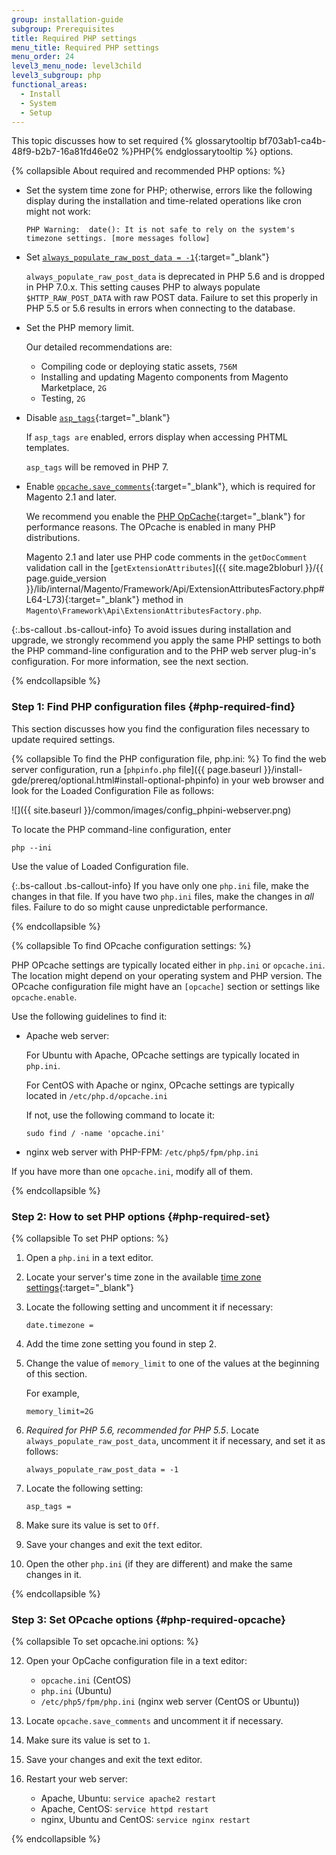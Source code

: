 ```yaml
---
group: installation-guide
subgroup: Prerequisites
title: Required PHP settings
menu_title: Required PHP settings
menu_order: 24
level3_menu_node: level3child
level3_subgroup: php
functional_areas:
  - Install
  - System
  - Setup
---
```


This topic discusses how to set required {% glossarytooltip bf703ab1-ca4b-48f9-b2b7-16a81fd46e02 %}PHP{% endglossarytooltip %} options.

{% collapsible About required and recommended PHP options: %}

*	Set the system time zone for PHP; otherwise, errors like the following display during the installation and time-related operations like cron might not work:

		PHP Warning:  date(): It is not safe to rely on the system's timezone settings. [more messages follow]
*	Set [`always_populate_raw_post_data = -1`](http://php.net/manual/en/ini.core.php#ini.always-populate-raw-post-data){:target="_blank"}

	`always_populate_raw_post_data` is deprecated in PHP 5.6 and is dropped in PHP 7.0.x. This setting causes PHP to always populate `$HTTP_RAW_POST_DATA` with raw POST data. Failure to set this properly in PHP 5.5 or 5.6 results in errors when connecting to the database.
*	Set the PHP memory limit.

	Our detailed recommendations are:

	*	Compiling code or deploying static assets, `756M`
    *	Installing and updating Magento components from Magento Marketplace, `2G`
    *	Testing, `2G`
*	Disable [`asp_tags`](http://php.net/manual/en/ini.core.php#ini.asp-tags){:target="_blank"}

	If `asp_tags are` enabled, errors display when accessing PHTML templates.

	`asp_tags` will be removed in PHP 7.
*	Enable [`opcache.save_comments`](http://php.net/manual/en/opcache.configuration.php#ini.opcache.save_comments){:target="_blank"}, which is required for Magento 2.1 and later.

	We recommend you enable the [PHP OpCache](http://php.net/manual/en/intro.opcache.php){:target="_blank"} for performance reasons. The OPcache is enabled in many PHP distributions.

	Magento 2.1 and later use PHP code comments in the `getDocComment` validation call in the [`getExtensionAttributes`]({{ site.mage2bloburl }}/{{ page.guide_version }}/lib/internal/Magento/Framework/Api/ExtensionAttributesFactory.php#L64-L73){:target="_blank"} method in `Magento\Framework\Api\ExtensionAttributesFactory.php`.

{:.bs-callout .bs-callout-info}
To avoid issues during installation and upgrade, we strongly recommend you apply the same PHP settings to both the PHP command-line configuration and to the PHP web server plug-in's configuration. For more information, see the next section.

{% endcollapsible %}

### Step 1: Find PHP configuration files {#php-required-find}

This section discusses how you find the configuration files necessary to update required settings.

{% collapsible To find the PHP configuration file, php.ini: %}
To find the web server configuration, run a [`phpinfo.php` file]({{ page.baseurl }}/install-gde/prereq/optional.html#install-optional-phpinfo) in your web browser and look for the Loaded Configuration File as follows:

![]({{ site.baseurl }}/common/images/config_phpini-webserver.png)

To locate the PHP command-line configuration, enter

	php --ini

Use the value of Loaded Configuration file.

{:.bs-callout .bs-callout-info}
If you have only one `php.ini` file, make the changes in that file. If you have two `php.ini` files, make the changes in <em>all</em> files. Failure to do so might cause unpredictable performance.

{% endcollapsible %}

{% collapsible To find OPcache configuration settings: %}

PHP OPcache settings are typically located either in `php.ini` or `opcache.ini`. The location might depend on your operating system and PHP version. The OPcache configuration file might have an `[opcache]` section or settings like `opcache.enable`.

Use the following guidelines to find it:

*	Apache web server:

	For Ubuntu with Apache, OPcache settings are typically located in `php.ini`.

	For CentOS with Apache or nginx, OPcache settings are typically located in `/etc/php.d/opcache.ini`

	If not, use the following command to locate it:

		sudo find / -name 'opcache.ini'

*	nginx web server with PHP-FPM: `/etc/php5/fpm/php.ini`

If you have more than one `opcache.ini`, modify all of them.

{% endcollapsible %}

### Step 2: How to set PHP options {#php-required-set}

{% collapsible To set PHP options: %}

1.	Open a `php.ini` in a text editor.
3.	Locate your server's time zone in the available [time zone settings](http://php.net/manual/en/timezones.php){:target="_blank"}
4.	Locate the following setting and uncomment it if necessary:

		date.timezone =
5.	Add the time zone setting you found in step 2.
6.	Change the value of `memory_limit` to one of the values at the beginning of this section.

	For example,

		memory_limit=2G
7.	_Required for PHP 5.6, recommended for PHP 5.5_. Locate `always_populate_raw_post_data`, uncomment it if necessary, and set it as follows:

		always_populate_raw_post_data = -1
8.	Locate the following setting:

		asp_tags =
9.	Make sure its value is set to `Off`.
10.	Save your changes and exit the text editor.
11.	Open the other `php.ini` (if they are different) and make the same changes in it.

{% endcollapsible %}

### Step 3: Set OPcache options {#php-required-opcache}

{% collapsible To set opcache.ini options: %}

12.	Open your OpCache configuration file in a text editor:

	*	`opcache.ini` (CentOS)
	*	`php.ini` (Ubuntu)
	*	`/etc/php5/fpm/php.ini` (nginx web server (CentOS or Ubuntu))
13.	Locate `opcache.save_comments` and uncomment it if necessary.
14.	Make sure its value is set to `1`.
15.	Save your changes and exit the text editor.
11.	Restart your web server:

	*	Apache, Ubuntu: `service apache2 restart`
	*	Apache, CentOS: `service httpd restart`
	*	nginx, Ubuntu and CentOS: `service nginx restart`

{% endcollapsible %}
